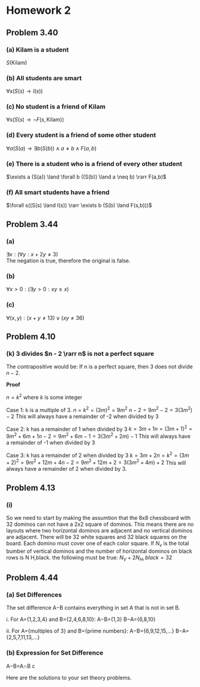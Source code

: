# Homework 2

## Problem 3.40
### (a) Kilam is a student
$S(\text{Kilam})$

### (b) All students are smart
$\forall s (S(s) \rightarrow I(s))$

### (c) No student is a friend of Kilam
$\forall s (S(s) \rightarrow \neg F(s, \text{Kilam}))$

### (d) Every student is a friend of some other student
$\forall a (S(a) \rightarrow \exists b (S(b)) \land a \neq b \land F(a,b)$

### (e) There is a student who is a friend of every other student
$\exists a (S(a)) \land \forall b ((S(b)) \land a \neq b) \rarr F(a,b)$

### (f) All smart students have a friend
$\forall s((S(s) \land I(s)) \rarr \exists b (S(b) \land F(s,b)))$

## Problem 3.44
### (a) 
$\exists x : (\forall y : x + 2y \neq 3)$\
The negation is true, therefore the original is false.

### (b)
$\forall x > 0 : (\exists y > 0 : xy \geq x)$

### (c)
$\forall (x,y) : (x + y \neq 13) \lor (xy \neq 36)$

## Problem 4.10
### (k) 3 divides $n - 2 \rarr n$ is not a perfect square
The contrapositive would be: If n is a perfect square, then $3$ does not divide $n - 2$.

**Proof**

$n = k^2$ where $k$ is some integer

Case 1: k is a multiple of 3.
$n = k^2 = (3m)^2 = 9m^2$
$n-2 = 9m^2 - 2 = 3(3m^2) - 2$
This will always have a remainder of -2 when divided by 3

Case 2: k has a remainder of 1 when divided by 3
$k = 3m + 1
n = (3m + 1)^2 = 9m^2 + 6m + 1
n - 2 = 9m^2 + 6m - 1 = 3(3m^2 + 2m) - 1$
This will always have a remainder of -1 when divided by 3

Case 3: k has a remainder of 2 when divided by 3
$k = 3m + 2
n = k^2 = (3m + 2)^2 = 9m^2 +12m + 4
n - 2 = 9m^2 + 12m + 2 = 3(3m^2 + 4m) + 2$
This will always have a remainder of 2 when divided by 3.

## Problem 4.13
### (i)
So we need to start by making the assumtion that the 8x8 chessboard with 32 dominos can not have a 2x2 square of dominos. This means there are no layouts where two horizontal dominos are adjacent and no vertical dominos are adjacent. There will be 32 white squares and 32 black squares on the board. Each domino must cover one of each color square. If $N_v$ is the total bumber of vertical dominos and the number of horizontal dominos on black rows is N H,black. the following must be true: $N_V + 2N_H,black = 32$


## Problem 4.44
### (a) Set Differences
The set difference A−B contains everything in set A that is not in set B.

i. For A={1,2,3,4} and B={2,4,6,8,10}:
A−B={1,3}
B−A={6,8,10}

ii. For A={multiples of 3} and B={prime numbers}:
A−B={6,9,12,15,...}
B−A={2,5,7,11,13,...} 

### (b) Expression for Set Difference
A−B=A∩B c
 


Here are the solutions to your set theory problems.


<!-- ## Markdown Math Cheat Sheet

**Instructions:** To type equations, wrap the LaTeX commands in dollar signs.
- Use single dollar signs for inline math: `$ ... $`
- Use double dollar signs for a centered equation block: `$$ ... $$`

### Logic and Predicates
| Symbol | Command | Description |
|:---:|:---|:---|
| $\forall$ | `\forall` | "For all" (Universal Quantifier) |
| $\exists$ | `\exists` | "There exists" (Existential Quantifier) |
| $\neg$ | `\neg` | "Not" (Negation) |
| $\land$ | `\land` | "And" (Conjunction) |
| $\lor$ | `\lor` | "Or" (Disjunction) |
| $\rightarrow$ | `\rightarrow` | "Implies" (Conditional) |
| $\leftrightarrow$ | `\leftrightarrow` | "If and only if" (Biconditional) |

### Set Theory
| Symbol | Command | Description |
|:---:|:---|:---|
| $\in$ | `\in` | "Is an element of" |
| $\notin$ | `\notin` | "Is not an element of" |
| $\subset$ | `\subset` | "Is a proper subset of" |
| $\subseteq$ | `\subseteq` | "Is a subset of" |
| $\cup$ | `\cup` | Union |
| $\cap$ | `\cap` | Intersection |
| $\emptyset$ | `\emptyset` | The empty set |
| $\mathbb{Z}$ | `\mathbb{Z}` | The set of all integers |
| $\mathbb{N}$ | `\mathbb{N}` | The set of natural numbers |

### Common Symbols & Formatting
| Example | Markdown Code | Description |
|:---:|:---|:---|
| $x^2$ | `$x^2$` | Superscript (Power) |
| $x_{i}$ | `$x_i$` | Subscript (Index) |
| $\frac{a}{b}$ | `$\frac{a}{b}$` | Fraction |
| $\sqrt{x}$ | `$\sqrt{x}$` | Square Root |
| $a \neq b$ | `$a \neq b$` | Not Equal |
| $a \leq b$ | `$a \leq b$` | Less Than or Equal To |
| $a \geq b$ | `$a \geq b$` | Greater Than or Equal To | -->